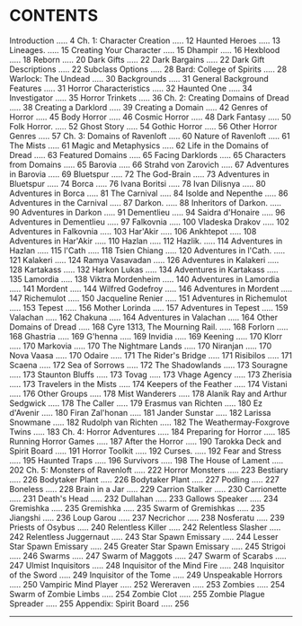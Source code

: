 # CONTENTS

Introduction ..... 4
Ch. 1: Character Creation ..... 12
Haunted Heroes ..... 13
Lineages. ..... 15
Creating Your Character ..... 15
Dhampir ..... 16
Hexblood ..... 18
Reborn ..... 20
Dark Gifts ..... 22
Dark Bargains ..... 22
Dark Gift Descriptions ..... 22
Subclass Options ..... 28
Bard: College of Spirits ..... 28
Warlock: The Undead ..... 30
Backgrounds ..... 31
General Background Features ..... 31
Horror Characteristics ..... 32
Haunted One ..... 34
Investigator ..... 35
Horror Trinkets ..... 36
Ch. 2: Creating Domains of Dread ..... 38
Creating a Darklord ..... 39
Creating a Domain ..... 42
Genres of Horror ..... 45
Body Horror ..... 46
Cosmic Horror ..... 48
Dark Fantasy ..... 50
Folk Horror. ..... 52
Ghost Story ..... 54
Gothic Horror ..... 56
Other Horror Genres ..... 57
Ch. 3: Domains of Ravenloft ..... 60
Nature of Ravenloft ..... 61
The Mists ..... 61
Magic and Metaphysics ..... 62
Life in the Domains of Dread ..... 63
Featured Domains ..... 65
Facing Darklords ..... 65
Characters from Domains ..... 65
Barovia ..... 66
Strahd von Zarovich ..... 67
Adventures in Barovia ..... 69
Bluetspur ..... 72
The God-Brain ..... 73
Adventures in Bluetspur ..... 74
Borca ..... 76
Ivana Boritsi ..... 78
Ivan Dilisnya ..... 80
Adventures in Borca ..... 81
The Carnival ..... 84
Isolde and Nepenthe ..... 86
Adventures in the Carnival ..... 87
Darkon. ..... 88
Inheritors of Darkon. ..... 90
Adventures in Darkon ..... 91
Dementlieu ..... 94
Saidra d'Honaire ..... 96
Adventures in Dementlieu ..... 97
Falkovnia ..... 100
Vladeska Drakov ..... 102
Adventures in Falkovnia ..... 103
Har'Akir ..... 106
Ankhtepot ..... 108
Adventures in Har'Akir ..... 110
Hazlan ..... 112
Hazlik. ..... 114
Adventures in Hazlan ..... 115
l'Cath ..... 118
Tsien Chiang ..... 120
Adventures in l'Cath. ..... 121
Kalakeri ..... 124
Ramya Vasavadan ..... 126
Adventures in Kalakeri ..... 128
Kartakass ..... 132
Harkon Lukas ..... 134
Adventures in Kartakass ..... 135
Lamordia ..... 138
Viktra Mordenheim ..... 140
Adventures in Lamordia ..... 141
Mordent ..... 144
Wilfred Godefroy ..... 146
Adventures in Mordent ..... 147
Richemulot ..... 150
Jacqueline Renier ..... 151
Adventures in Richemulot ..... 153
Tepest ..... 156
Mother Lorinda ..... 157
Adventures in Tepest ..... 159
Valachan ..... 162
Chakuna ..... 164
Adventures in Valachan ..... 164
Other Domains of Dread ..... 168
Cyre 1313, The Mourning Rail. ..... 168
Forlorn ..... 168
Ghastria ..... 169
G'henna ..... 169
Invidia ..... 169
Keening ..... 170
Klorr ..... 170
Markovia ..... 170
The Nightmare Lands ..... 170
Niranjan ..... 170
Nova Vaasa ..... 170
Odaire ..... 171
The Rider's Bridge ..... 171
Risibilos ..... 171
Scaena ..... 172
Sea of Sorrows ..... 172
The Shadowlands ..... 173
Souragne ..... 173
Staunton Bluffs ..... 173
Tovag ..... 173
Vhage Agency ..... 173
Zherisia ..... 173
Travelers in the Mists ..... 174
Keepers of the Feather ..... 174
Vistani ..... 176
Other Groups ..... 178
Mist Wanderers ..... 178
Alanik Ray and Arthur Sedgwick ..... 178
The Caller ..... 179
Erasmus van Richten ..... 180
Ez d'Avenir ..... 180
Firan Zal'honan ..... 181
Jander Sunstar ..... 182
Larissa Snowmane ..... 182
Rudolph van Richten ..... 182
The Weathermay-Foxgrove Twins ..... 183
Ch. 4: Horror Adventures ..... 184
Preparing for Horror ..... 185
Running Horror Games ..... 187
After the Horror ..... 190
Tarokka Deck and Spirit Board ..... 191
Horror Toolkit ..... 192
Curses. ..... 192
Fear and Stress ..... 195
Haunted Traps ..... 196
Survivors ..... 198
The House of Lament ..... 202
Ch. 5: Monsters of Ravenloft ..... 222
Horror Monsters ..... 223
Bestiary ..... 226
Bodytaker Plant ..... 226
Bodytaker Plant ..... 227
Podling ..... 227
Boneless ..... 228
Brain in a Jar ..... 229
Carrion Stalker ..... 230
Carrionette ..... 231
Death's Head ..... 232
Dullahan ..... 233
Gallows Speaker ..... 234
Gremishka ..... 235
Gremishka ..... 235
Swarm of Gremishkas ..... 235
Jiangshi ..... 236
Loup Garou ..... 237
Necrichor ..... 238
Nosferatu ..... 239
Priests of Osybus ..... 240
Relentless Killer ..... 242
Relentless Slasher ..... 242
Relentless Juggernaut ..... 243
Star Spawn Emissary ..... 244
Lesser Star Spawn Emissary ..... 245
Greater Star Spawn Emissary ..... 245
Strigoi ..... 246
Swarms ..... 247
Swarm of Maggots ..... 247
Swarm of Scarabs ..... 247
Ulmist Inquisitors ..... 248
Inquisitor of the Mind Fire ..... 248
Inquisitor of the Sword ..... 249
Inquisitor of the Tome ..... 249
Unspeakable Horrors ..... 250
Vampiric Mind Player ..... 252
Wereraven ..... 253
Zombies ..... 254
Swarm of Zombie Limbs ..... 254
Zombie Clot ..... 255
Zombie Plague Spreader ..... 255
Appendix: Spirit Board ..... 256

---